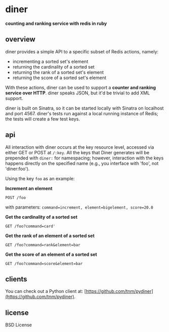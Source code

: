diner
=====

**counting and ranking service with redis in ruby**

overview
--------

diner provides a simple API to a specific subset of Redis actions, namely:

* incrementing a sorted set's element
* returning the cardinality of a sorted set
* returning the rank of a sorted set's element
* returning the score of a sorted set's element

With these actions, diner can be used to support a **counter and ranking service over HTTP**. 
diner speaks JSON, but it'd be trivial to add XML support.

diner is built on Sinatra, so it can be started locally with Sinatra on localhost and port 4567. 
diner's tests run against a local running instance of Redis; the tests will create a few test keys.

api
-----

All interaction with diner occurs at the key resource level, accessed via either GET or POST at `/:key`.
All the keys that Diner generates will be prepended with `diner:` for namespacing; however, interaction with the 
keys happens directly on the specified name (e.g., you interface with 'foo', not 'diner:foo').

Using the key `foo` as an example:

**Increment an element**

    POST /foo

with parameters: `command=increment, element=bigelement, score=20.0`

**Get the cardinality of a sorted set**

    GET /foo?command=card'

**Get the rank of an element of a sorted set**

    GET /foo?command=rank&element=bar

**Get the score of an element of a sorted set**
    
    GET /foo?command=score&element=bar

clients
--------

You can check out a Python client at: [https://github.com/tnm/pydiner](https://github.com/tnm/pydiner).

license
--------

BSD License
